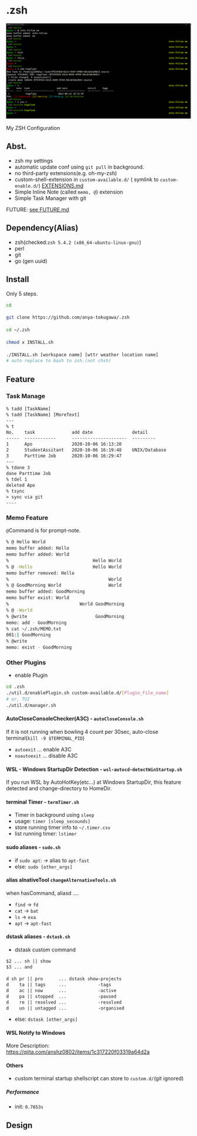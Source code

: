# .zsh

![zsh design](assets/zsh.png)

My ZSH Configuration

## Abst.

- zsh my settings
- automatic update conf using `git pull` in background.
- no third-party extensions(e.g. oh-my-zsh)
- custom-shell-extension in `custom-available.d/` ( symlink to `custom-enable.d/`) [EXTENSIONS.md](EXTENSIONS.md)
- Simple Inline Note (called `memo, @`)  extension
- Simple Task Manager with git

FUTURE: [see FUTURE.md](FUTURE.md)

## Dependency(Alias)

- zsh(checked:`zsh 5.4.2 (x86_64-ubuntu-linux-gnu)`)
- perl
- git
- go (gen uuid)

## Install

Only 5 steps.

```sh
cd

git clone https://github.com/anya-tokugawa/.zsh

cd ~/.zsh

chmod x INSTALL.sh

./INSTALL.sh [workspace name] [wttr weather location name]
# auto replace to bash to zsh.(not chsh)
```

## Feature

### Task Manage

```
% tadd [TaskName]
% tadd [TaskName] [MoreText]
---
% t
No.    task              add date               detail
-----  ------------      ---------------------  ---------
1      Apo               2020-10-06 16:13:20
2      StudentAssitant   2020-10-06 16:19:48    UNIX/Database
3      Parttime Job      2020-10-06 16:29:47
---
% tdone 3
done Parttime Job
% tdel 1
deleted Apo
% tsync
> sync via git
----
```

### Memo Feature

`@`Command is for prompt-note.

```sh
% @ Hello World
memo buffer added: Hello
memo buffer added: World
%                                Hello World
% @ -Hello                       Hello World
memo buffer removed: Hello
%                                      World
% @ GoodMorning World                  World
memo buffer added: GoodMorning
memo buffer exist: World
%                           World GoodMorning
% @ -World
% @write                          GoodMorning
memo: add - GoodMorning
% cat ~/.zsh/MEMO.txt
001:| GoodMorning
% @write
memo: exist - GoodMorning
```

### Other Plugins

- enable Plugin

```sh
cd .zsh
./util.d/enablePlugin.sh custom-available.d/[Plugin_File_name]
# or, TUI
./util.d/manager.sh
```

#### AutoCloseConsoleChecker(A3C) - `autoCloseConsole.sh`

If it is not running when bowling 4 count per 30sec,
auto-close terminal(`kill -9 $TERMINAL_PID`)

- `autoexit` ... enable A3C
- `noautoexit` ... disable A3C

#### WSL - Windows StartupDir Detection - `wsl-autocd-detectWinStartup.sh`

If you run WSL by AutoHotKey(etc...) at Windows StartupDir,
this feature detected and change-directory to HomeDir.

#### terminal Timer - `termTimer.sh`

- Timer in background using `sleep`
- usage: `timer [sleep_secounds]`
- store running timer info to `~/.timer.csv`
- list running timer: `lstimer`

#### sudo aliases - `sudo.sh`

- if `sudo apt`: -> alias to `apt-fast`
- else: `sudo [other_args]`

#### alias alnativeTool `changeAlternativeTools.sh`

when hasCommand, aliasd ....

- `find` -> `fd`
- `cat`  -> `bat`
- `ls`   -> `exa`
- `apt`  -> `apt-fast`

#### dstask aliases - `dstask.sh`

- dstask custom command

```
$2 ... sh || show
$3 ... and

d sh pr || pro      ... dstask show-projects
d    ta || tags     ...            -tags
d    ac || now      ...            -active
d    pa || stopped  ...            -paused
d    re || resolved ...            -resolved
d    un || untagged ...            -organised
```

- else: `dstask [other_args]`

#### WSL Notify to Windows

More Description: https://qiita.com/anshz0802/items/1c317220f03319a64d2a

#### Others

- custom terminal startup shellscript can store to `custom.d/`(git ignored)

##### Performance

- init: `0.7653s`

## Design


